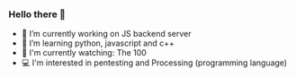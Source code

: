 ### Hello there 👋


- 🔭 I’m currently working on JS backend server
- 🌱 I’m learning python, javascript and c++
- 🌊 I'm currently watching: The 100
- 💻 I'm interested in pentesting and Processing (programming language)
